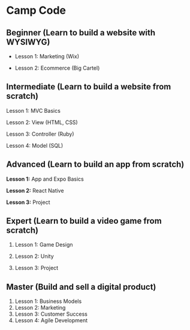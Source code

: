 # Camp Code

## Beginner (Learn to build a website with WYSIWYG)

- Lesson 1: Marketing (Wix)

- Lesson 2: Ecommerce (Big Cartel)


## Intermediate (Learn to build a website from scratch)

Lesson 1: MVC Basics

Lesson 2: View (HTML, CSS)

Lesson 3: Controller (Ruby)

Lesson 4: Model (SQL)


## Advanced (Learn to build an app from scratch)

**Lesson 1:** App and Expo Basics

**Lesson 2:** React Native 

**Lesson 3:** Project


## Expert (Learn to build a video game from scratch)

1) Lesson 1: Game Design

2) Lesson 2: Unity 

3) Lesson 3: Project

## Master (Build and sell a digital product)

1) Lesson 1: Business Models
2) Lesson 2: Marketing
3) Lesson 3: Customer Success
4) Lesson 4: Agile Development
